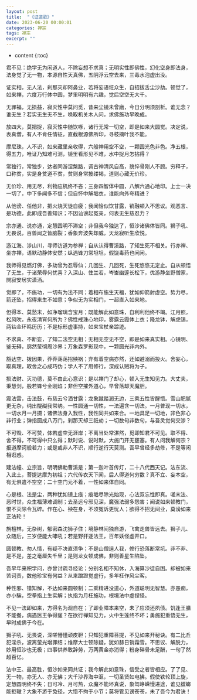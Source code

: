 ```yaml
---
layout: post
title:  "《证道歌》"
date: 2023-06-20 00:00:01
categories: 禅宗
tags: 禅宗
excerpt: ""
---
```


* content
{:toc}

君不见：绝学无为闲道人，不除妄想不求真；无明实性即佛性，幻化空身即法身，法身觉了无一物，本源自性天真佛，五阴浮云空去来，三毒水泡虚出没。

证实相，无人法，刹那灭却阿鼻业，若将妄语诳众生，自招拔舌尘沙劫。顿觉了，如来禅，六度万行体中圆，梦里明明有六趣，觉后空空无大千。

无罪福，无损益，寂灭性中莫问觅，昔来尘镜未曾磨，今日分明须剖析。谁无念？谁无生？若实无生无不生，唤取机关木人问，求佛施功早晚成。

放四大，莫把捉，寂灭性中随饮啄，诸行无常一切空，即是如来大圆觉。决定说，表真僧，有人不肯任情征，直截根源佛所印，寻枝摘叶我不能。

摩尼珠，人不识，如来藏里亲收得，六般神用空不空，一颗圆光色非色。净五根，得五力，唯证乃知难可测，镜里看形见不难，水中捉月怎拈得？

常独行，常独步，达者同游涅槃路，调古神清风自高，貌悴骨刚人不顾。穷释子，口称贫，实是身贫道不贫，贫则身常披缕褐，道则心藏无价珍。

无价珍、用无尽，利物应机终不吝；三身四智体中圆，八解六通心地印。上士一决一切了，中下多闻多不信；但自怀中解垢衣，谁能向外夸精进？

从他谤、任他非，把火烧天徒自疲；我闻恰似饮甘露，销融顿入不思议。观恶言、是功德，此即成吾善知识；不因讪谤起冤亲，何表无生慈忍力？

宗亦通、说亦通，定慧圆明不滞空；非但我今独达了，恒沙诸佛体皆同。狮子吼、无畏说，百兽闻之皆脑裂；香象奔波失却威，天龙寂听生欣悦。

游江海、涉山川，寻师访道为参禅；自从认得曹溪路，了知生死不相关。行亦禅、坐亦禅，语默动静体安然；纵遇锋刀常坦坦，假饶毒药也闲闲。

我师得见燃灯佛，多劫曾为忍辱仙；几回生、几回死，生死悠悠无定止。自从顿悟了无生，于诸荣辱何忧喜？入深山、住兰若，岑崟幽邃长松下，优游静坐野僧家，閴寂安居实潇洒。

觉即了，不施功，一切有为法不同；着相布施生天福，犹如仰箭射虚空。势力尽，箭还坠，招得来生不如意；争似无为实相门，一超直入如来地。

但得本、莫愁末，如净瑠璃含宝月；既能解此如意珠，自利利他终不竭。江月照，松风吹，永夜清宵何所为？佛性戒珠心地印，雾露云霞体上衣；降龙钵，解虎锡，两钴金环鸣历历；不是标形虚事持，如来宝杖亲踪迹。

不求真、不断妄，了知二法空无相；无相无空无不空，即是如来真实相。心镜明、鉴无碍，廓然莹彻周沙界；万象森罗影现中，一颗圆光非内外。

豁达空、拨因果，莽莽荡荡招殃祸；弃有着空病亦然，还如避溺而投火。舍妄心，取真理，取舍之心成巧伪；学人不了用修行，深成认贼将为子。

损法财、灭功德，莫不由此心意识；是以禅门了却心，顿入无生知见力。大丈夫，秉慧剑，般若锋兮金刚焰；非但空摧外道心，早曾落却天魔胆。

震法雷，击法鼓，布慈云兮洒甘露；龙象蹴踏润无边，三乘五性皆醒悟。雪山肥腻更无杂，纯出醍醐我常纳。一性圆通一切性，一法遍含一切法。一月普现一切水，一切水月一月摄；诸佛法身入我性，我性同共如来合。一地具足一切地，非色非心非行业；弹指圆成八万门，刹那灭却三祇劫；一切数句非数句，与吾灵觉何交涉？

不可毁、不可赞，体若虚空无涯岸；不离当处常湛然，觅即知君不可见。取不得、舍不得，不可得中只么得；默时说、说时默，大施门开无壅塞。有人问我解何宗？报道摩诃般若力；或是或非人不识，顺行逆行天莫测。吾早曾经多劫修，不是等闲相诳惑。

建法幢、立宗旨，明明佛勅曹溪是；第一迦叶首传灯，二十八代西天记。法东流、入此土，菩提达摩为初祖；六代传衣天下闻，后人得道何穷数？真不立、妄本空，有无俱遣不空空；二十空门元不着，一性如来体自同。

心是根、法是尘，两种犹如镜上痕；痕垢尽除光始现，心法双忘性即真。嗟末法、恶时世，众生福薄难调制；去圣远兮邪见深，魔强法弱多怨害；闻说如来顿教门，恨不灭除令瓦碎。作在心、殃在身，不须冤诉更忧人；欲得不招无间业，莫谤如来正法轮！

旃檀林，无杂树，郁密森沈狮子住；境静林间独自游，飞禽走兽皆远去。狮子儿、众随后，三岁便能大哮吼；若是野犴逐法王，百年妖怪虚开口。

圆顿教、勿人情，有疑不决直须争；不是山僧逞人我，修行恐落断常坑。非不非、是不是，差之毫厘失千里；是则龙女顿成佛，非则善星生陷坠。

吾早年来积学问，亦曾讨疏寻经论；分别名相不知休，入海算沙徒自困。却被如来苦诃责，数他珍宝有何益？从来蹭蹬觉虚行，多年枉作风尘客。

种性邪、错知解，不达如来圆顿制；二乘精进没道心，外道聪明无智慧。亦愚痴，亦小騃，空拳指上生实解；执指为月枉施功，根境法中虚捏怪。

不见一法即如来，方得名为观自在；了即业障本来空，未了应须还夙债。饥逢王膳不能餐，病遇医王争得瘥？在欲行禅知见力，火中生莲终不坏；勇施犯重悟无生，早时成佛于今在。

狮子吼、无畏说，深嗟懵懂顽皮靼；只知犯重障菩提，不见如来开秘诀。有二比丘犯淫杀，波离萤光增罪结；维摩大士顿除疑，犹如赫日销霜雪。不思议、解脱力，妙用恒沙也无极；四事供养敢辞劳，万两黄金亦消得；粉身碎骨未足酬，一句了然超百亿。

法中王、最高胜，恒沙如来同共证；我今解此如意珠，信受之者皆相应。了了见、无一物，亦无人、亦无佛；大千沙界海中沤，一切圣贤如电拂。假使铁轮顶上旋，定慧圆明终不失；日可冷、月可热，众魔不能坏真说，象驾峥嵘慢进途，谁见螳螂能拒辙？大象不游于兔径，大悟不拘于小节；莫将管见谤苍苍，未了吾今为君诀！








